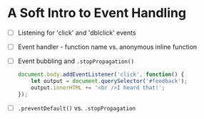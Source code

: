 # A Soft Intro to Event Handling

- [ ] Listening for 'click' and 'dblclick' events
- [ ] Event handler - function name vs. anonymous inline function
- [ ] Event bubbling and `.stopPropagation()`

    ```js
    document.body.addEventListener('click', function() {
        let output = document.querySelector('#feedback');
        output.innerHTML += '<br />I heard that!';
    });
    ```

- [ ] `.preventDefault()` vs. `.stopPropagation`
